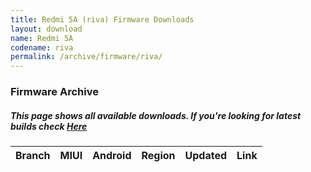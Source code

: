 ```yaml
---
title: Redmi 5A (riva) Firmware Downloads
layout: download
name: Redmi 5A
codename: riva
permalink: /archive/firmware/riva/
---
```



### Firmware Archive
##### This page shows all available downloads. If you're looking for latest builds check [Here](/firmware/riva/)


<div class="table-responsive-md" id="table-wrapper">
<table id="firmware" class="compact table table-striped table-hover table-sm">
    <thead class="thead-dark">
        <tr>
            <th>Branch</th>
            <th>MIUI</th>
            <th>Android</th>
            <th>Region</th>
            <th>Updated</th>
            <th>Link</th>
        </tr>
    </thead>
    <script>loadFirmwareDownloads('riva', 'full')</script>
</table>
</div>
